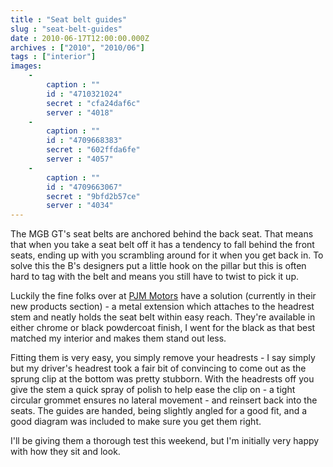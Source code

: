 ```yaml
---
title : "Seat belt guides"
slug : "seat-belt-guides"
date : 2010-06-17T12:00:00.000Z
archives : ["2010", "2010/06"]
tags : ["interior"]
images:
    -
        caption : ""
        id : "4710321024"
        secret : "cfa24daf6c"
        server : "4018"
    -
        caption : ""
        id : "4709668383"
        secret : "602ffda6fe"
        server : "4057"
    -
        caption : ""
        id : "4709663067"
        secret : "9bfd2b57ce"
        server : "4034"
---
```


The MGB GT's seat belts are anchored behind the back seat. That means that when you take a seat belt off it has a tendency to fall behind the front seats, ending up with you scrambling around for it when you get back in. To solve this the B's designers put a little hook on the pillar but this is often hard to tag with the belt and means you still have to twist to pick it up.

Luckily the fine folks over at <a href="http://www.pjm-motors.co.uk">PJM Motors</a> have a solution (currently in their new products section) - a metal extension which attaches to the headrest stem and neatly holds the seat belt within easy reach. They're available in either chrome or black powdercoat finish, I went for the black as that best matched my interior and makes them stand out less.

Fitting them is very easy, you simply remove your headrests - I say simply but my driver's headrest took a fair bit of convincing to come out as the sprung clip at the bottom was pretty stubborn. With the headrests off you give the stem a quick spray of polish to help ease the clip on - a tight circular grommet ensures no lateral movement - and reinsert back into the seats. The guides are handed, being slightly angled for a good fit, and a good diagram was included to make sure you get them right.

I'll be giving them a thorough test this weekend, but I'm initially very happy with how they sit and look.